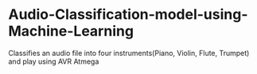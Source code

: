 # Audio-Classification-model-using-Machine-Learning
Classifies an audio file into four instruments(Piano, Violin, Flute, Trumpet) and play using AVR Atmega 

